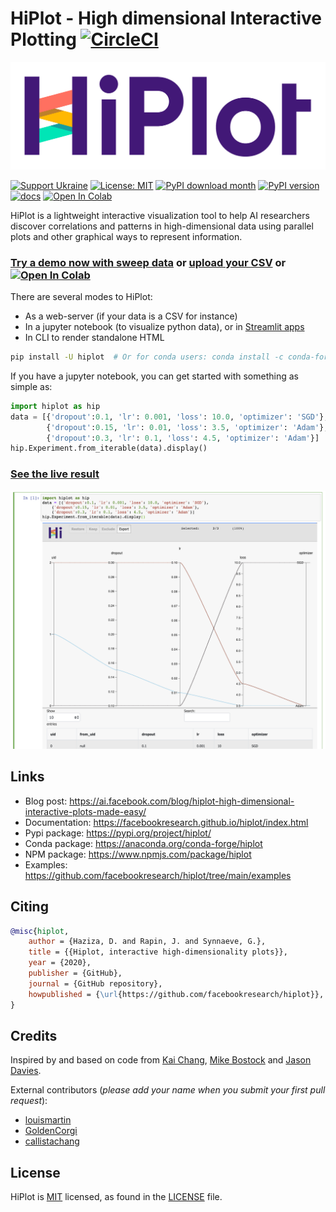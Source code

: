 # HiPlot - High dimensional Interactive Plotting [![CircleCI](https://circleci.com/gh/facebookresearch/hiplot/tree/main.svg?style=svg&circle-token=c89b6825078e174cf35bdc18e4ad4a16e28876f9)](https://circleci.com/gh/facebookresearch/hiplot/tree/main)


![Logo](https://raw.githubusercontent.com/facebookresearch/hiplot/main/hiplot/static/logo.png)

[![Support Ukraine](https://img.shields.io/badge/Support-Ukraine-FFD500?style=flat&labelColor=005BBB)](https://opensource.fb.com/support-ukraine)
[![License: MIT](https://img.shields.io/badge/License-MIT-brightgreen.svg)](https://opensource.org/licenses/MIT)
[![PyPI download month](https://img.shields.io/pypi/dm/hiplot.svg)](https://pypi.python.org/pypi/hiplot/) [![PyPI version](https://img.shields.io/pypi/v/hiplot.svg)](https://pypi.python.org/pypi/hiplot/) [![docs](https://img.shields.io/badge/docs-passing-brightgreen.svg)](https://facebookresearch.github.io/hiplot/index.html) [![Open In Colab](https://colab.research.google.com/assets/colab-badge.svg)](https://colab.research.google.com/github/facebookresearch/hiplot/blob/main/examples/HiPlotColabExample.ipynb)


HiPlot is a lightweight interactive visualization tool to help AI researchers discover correlations and patterns in high-dimensional data using parallel plots and other graphical ways to represent information.

### [Try a demo now with sweep data](https://facebookresearch.github.io/hiplot/_static/demo/ml1.csv.html) or [upload your CSV](https://facebookresearch.github.io/hiplot/_static/hiplot_upload.html)  or [![Open In Colab](https://colab.research.google.com/assets/colab-badge.svg)](https://colab.research.google.com/github/facebookresearch/hiplot/blob/main/examples/HiPlotColabExample.ipynb)

There are several modes to HiPlot:
- As a web-server (if your data is a CSV for instance)
- In a jupyter notebook (to visualize python data), or in [Streamlit apps](https://facebookresearch.github.io/hiplot/tuto_streamlit.html)
- In CLI to render standalone HTML


```bash
pip install -U hiplot  # Or for conda users: conda install -c conda-forge hiplot
```

If you have a jupyter notebook, you can get started with something as simple as:

```python
import hiplot as hip
data = [{'dropout':0.1, 'lr': 0.001, 'loss': 10.0, 'optimizer': 'SGD'},
        {'dropout':0.15, 'lr': 0.01, 'loss': 3.5, 'optimizer': 'Adam'},
        {'dropout':0.3, 'lr': 0.1, 'loss': 4.5, 'optimizer': 'Adam'}]
hip.Experiment.from_iterable(data).display()
```

### [See the live result](https://facebookresearch.github.io/hiplot/_static/demo/demo_basic_usage.html)
![Result](https://raw.githubusercontent.com/facebookresearch/hiplot/main/assets/notebook.png)

## Links

* Blog post: https://ai.facebook.com/blog/hiplot-high-dimensional-interactive-plots-made-easy/
* Documentation: https://facebookresearch.github.io/hiplot/index.html
* Pypi package: https://pypi.org/project/hiplot/
* Conda package: https://anaconda.org/conda-forge/hiplot
* NPM package: https://www.npmjs.com/package/hiplot
* Examples: https://github.com/facebookresearch/hiplot/tree/main/examples


## Citing

```bibtex
@misc{hiplot,
    author = {Haziza, D. and Rapin, J. and Synnaeve, G.},
    title = {{Hiplot, interactive high-dimensionality plots}},
    year = {2020},
    publisher = {GitHub},
    journal = {GitHub repository},
    howpublished = {\url{https://github.com/facebookresearch/hiplot}},
}
```

## Credits
Inspired by and based on code from [Kai Chang](http://bl.ocks.org/syntagmatic/3150059), [Mike Bostock](http://bl.ocks.org/1341021) and [Jason Davies](http://bl.ocks.org/1341281).

External contributors (*please add your name when you submit your first pull request*):
- [louismartin](https://github.com/louismartin)
- [GoldenCorgi](https://github.com/GoldenCorgi)
- [callistachang](https://github.com/callistachang)


## License
HiPlot is [MIT](LICENSE) licensed, as found in the [LICENSE](LICENSE) file.
